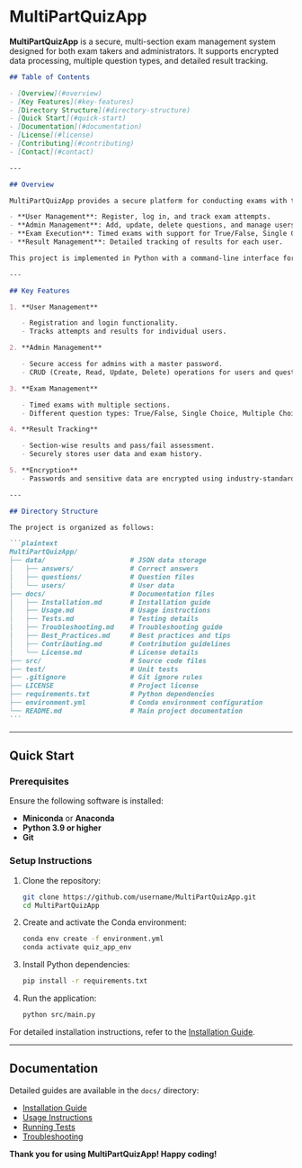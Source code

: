 # MultiPartQuizApp

**MultiPartQuizApp** is a secure, multi-section exam management system designed for both exam takers and administrators. It supports encrypted data processing, multiple question types, and detailed result tracking.

````markdown
## Table of Contents

- [Overview](#overview)
- [Key Features](#key-features)
- [Directory Structure](#directory-structure)
- [Quick Start](#quick-start)
- [Documentation](#documentation)
- [License](#license)
- [Contributing](#contributing)
- [Contact](#contact)

---

## Overview

MultiPartQuizApp provides a secure platform for conducting exams with the following main capabilities:

- **User Management**: Register, log in, and track exam attempts.
- **Admin Management**: Add, update, delete questions, and manage users.
- **Exam Execution**: Timed exams with support for True/False, Single Choice, and Multiple Choice questions.
- **Result Management**: Detailed tracking of results for each user.

This project is implemented in Python with a command-line interface for simplicity and security.

---

## Key Features

1. **User Management**

   - Registration and login functionality.
   - Tracks attempts and results for individual users.

2. **Admin Management**

   - Secure access for admins with a master password.
   - CRUD (Create, Read, Update, Delete) operations for users and questions.

3. **Exam Management**

   - Timed exams with multiple sections.
   - Different question types: True/False, Single Choice, Multiple Choice.

4. **Result Tracking**

   - Section-wise results and pass/fail assessment.
   - Securely stores user data and exam history.

5. **Encryption**
   - Passwords and sensitive data are encrypted using industry-standard techniques.

---

## Directory Structure

The project is organized as follows:

```plaintext
MultiPartQuizApp/
├── data/                     # JSON data storage
│   ├── answers/              # Correct answers
│   ├── questions/            # Question files
│   └── users/                # User data
├── docs/                     # Documentation files
│   ├── Installation.md       # Installation guide
│   ├── Usage.md              # Usage instructions
│   ├── Tests.md              # Testing details
│   ├── Troubleshooting.md    # Troubleshooting guide
│   ├── Best_Practices.md     # Best practices and tips
│   ├── Contributing.md       # Contribution guidelines
│   └── License.md            # License details
├── src/                      # Source code files
├── test/                     # Unit tests
├── .gitignore                # Git ignore rules
├── LICENSE                   # Project license
├── requirements.txt          # Python dependencies
├── environment.yml           # Conda environment configuration
└── README.md                 # Main project documentation
```
````

---

## Quick Start

### Prerequisites

Ensure the following software is installed:

- **Miniconda** or **Anaconda**
- **Python 3.9 or higher**
- **Git**

### Setup Instructions

1. Clone the repository:

   ```bash
   git clone https://github.com/username/MultiPartQuizApp.git
   cd MultiPartQuizApp
   ```

2. Create and activate the Conda environment:

   ```bash
   conda env create -f environment.yml
   conda activate quiz_app_env
   ```

3. Install Python dependencies:

   ```bash
   pip install -r requirements.txt
   ```

4. Run the application:

   ```bash
   python src/main.py
   ```

For detailed installation instructions, refer to the [Installation Guide](./docs/Installation.md).

---

## Documentation

Detailed guides are available in the `docs/` directory:

- [Installation Guide](./docs/Installation.md)
- [Usage Instructions](./docs/Usage.md)
- [Running Tests](./docs/Tests.md)
- [Troubleshooting](./docs/Troubleshooting.md)

**Thank you for using MultiPartQuizApp! Happy coding!**

```

```
